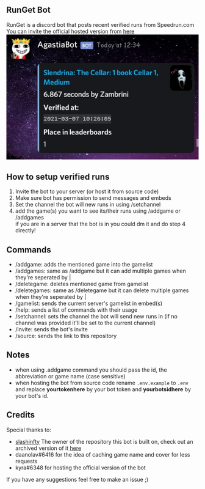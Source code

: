 ## RunGet Bot
RunGet is a discord bot that posts recent verified runs from Speedrun.com 
You can invite the official hosted version from [here](https://discord.com/api/oauth2/authorize?client_id=754827405813743676&permissions=52224&scope=bot)
<br>
![Screenshot of the embed](screenshots/Screenshot_20210307-135020-1.jpg)
## How to setup verified runs
1. Invite the bot to your server (or host it from source code)
2. Make sure bot has permission to send messages and embeds
3. Set the channel the bot will new runs in using /setchannel
4. add the game(s) you want to see its/their runs using /addgame or /addgames<br>
if you are in a server that the bot is in you could dm it and do step 4 directly!
## Commands
- /addgame: adds the mentioned game into the gamelist
- /addgames: same as /addgame but it can add multiple games when they're seperated by |
- /deletegame: deletes mentioned game from gamelist
- /deletegames: same as /deletegame but it can delete multiple games when they're seperated by |
- /gamelist: sends the current server's gamelist in embed(s)
- /help: sends a list of commands with their usage
- /setchannel: sets the channel the bot will send new runs in (if no channel was provided it'll be set to the current channel)
- /invite: sends the bot's invite
- /source: sends the link to this repository
## Notes
* when using .addgame command you should pass the id, the abbreviation or game name (case sensitive)
* when hosting the bot from source code rename `.env.example` to `.env` and replace **yourtokenhere** by your bot token and **yourbotsidhere** by your bot's id.
## Credits
Special thanks to:
- [slashinfty](https://github.com/slashinfty) The owner of the repository this bot is built on, check out an archived version of it [here](https://archive.softwareheritage.org/browse/origin/directory/?origin_url=https://github.com/slashinfty/run-get)
- daanolav#6416 for the idea of caching game name and cover for less requests 
- kyra#6348 for hosting the official version of the bot

If you have any suggestions feel free to make an issue ;)
